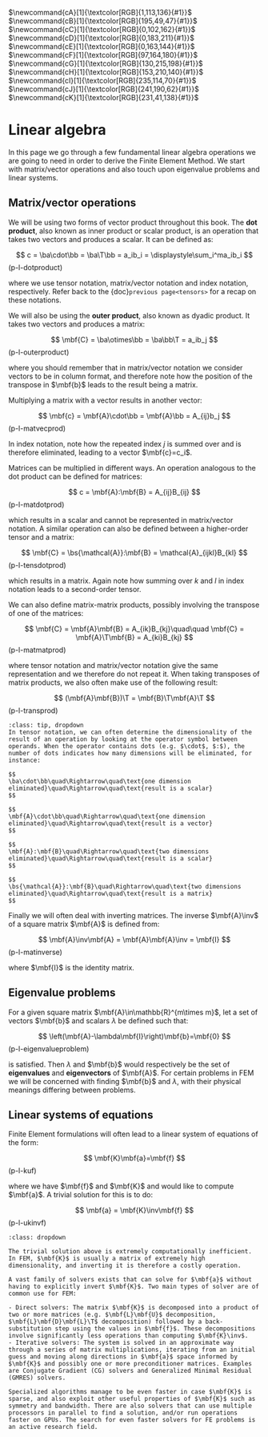 $\newcommand{\beps}{\boldsymbol\varepsilon}$
$\newcommand{\bsig}{\boldsymbol\sigma}$
$\newcommand{\ud}{d}$
$\newcommand{\us}{\mathrm{s}}$
$\newcommand{\ba}{\mathbf{a}}$
$\newcommand{\bb}{\mathbf{b}}$
$\newcommand{\bc}{\mathbf{c}}$
$\newcommand{\bt}{\mathbf{t}}$
$\newcommand{\bu}{\mathbf{u}}$
$\newcommand{\bw}{\mathbf{w}}$
$\newcommand{\bN}{\mathbf{N}}$
$\newcommand{\bB}{\mathbf{B}}$
$\newcommand{\bD}{\mathbf{D}}$
$\newcommand{\bK}{\mathbf{K}}$
$\newcommand{\pder}[2]{\frac{\partial #1}{\partial #2}}$
$\newcommand{\iD}{\boldsymbol{\mathcal{D}}}$
$\newcommand{\mbf}[1]{\mathbf{#1}}$
$\newcommand{\mrm}[1]{\mathrm{#1}}$
$\newcommand{\bs}[1]{\boldsymbol{#1}}$
$\newcommand{\T}{^\mathrm{T}}$
$\newcommand{\inv}{^{-1}}$
$\newcommand{\myVec}[1]{\left\{ \begin{matrix} #1 \end{matrix} \right\}}$
$\newcommand{\myMat}[1]{\left[ \begin{matrix} #1 \end{matrix} \right]}$
$\newcommand{cA}[1]{\textcolor[RGB]{1,113,136}{#1}}$
$\newcommand{cB}[1]{\textcolor[RGB]{195,49,47}{#1}}$
$\newcommand{cC}[1]{\textcolor[RGB]{0,102,162}{#1}}$
$\newcommand{cD}[1]{\textcolor[RGB]{0,183,211}{#1}}$
$\newcommand{cE}[1]{\textcolor[RGB]{0,163,144}{#1}}$
$\newcommand{cF}[1]{\textcolor[RGB]{97,164,180}{#1}}$
$\newcommand{cG}[1]{\textcolor[RGB]{130,215,198}{#1}}$
$\newcommand{cH}[1]{\textcolor[RGB]{153,210,140}{#1}}$
$\newcommand{cI}[1]{\textcolor[RGB]{235,114,70}{#1}}$
$\newcommand{cJ}[1]{\textcolor[RGB]{241,190,62}{#1}}$
$\newcommand{cK}[1]{\textcolor[RGB]{231,41,138}{#1}}$


# Linear algebra

In this page we go through a few fundamental linear algebra operations we are going to need in order to derive the Finite Element Method. We start with matrix/vector operations and also touch upon eigenvalue problems and linear systems.

## Matrix/vector operations

We will be using two forms of vector product throughout this book. The **dot product**, also known as inner product or scalar product, is an operation that takes two vectors and produces a scalar. It can be defined as:

$$
c = \ba\cdot\bb = \ba\T\bb = a_ib_i = \displaystyle\sum_i^ma_ib_i
$$(p-l-dotproduct)

where we use tensor notation, matrix/vector notation and index notation, respectively. Refer back to the {doc}`previous page<tensors>` for a recap on these notations.

We will also be using the **outer product**, also known as dyadic product. It takes two vectors and produces a matrix:

$$
\mbf{C} = \ba\otimes\bb = \ba\bb\T = a_ib_j
$$(p-l-outerproduct)

where you should remember that in matrix/vector notation we consider vectors to be in column format, and therefore note how the position of the transpose in $\mbf{b}$ leads to the result being a matrix. 

Multiplying a matrix with a vector results in another vector:

$$
\mbf{c} = \mbf{A}\cdot\bb = \mbf{A}\bb = A_{ij}b_j
$$(p-l-matvecprod)

In index notation, note how the repeated index $j$ is summed over and is therefore eliminated, leading to a vector $\mbf{c}=c_i$.

Matrices can be multiplied in different ways. An operation analogous to the dot product can be defined for matrices:

$$
c = \mbf{A}:\mbf{B} = A_{ij}B_{ij}
$$(p-l-matdotprod)

which results in a scalar and cannot be represented in matrix/vector notation. A similar operation can also be defined between a higher-order tensor and a matrix:

$$
\mbf{C} = \bs{\mathcal{A}}:\mbf{B} = \mathcal{A}_{ijkl}B_{kl}
$$(p-l-tensdotprod)

which results in a matrix. Again note how summing over $k$ and $l$ in index notation leads to a second-order tensor.

We can also define matrix-matrix products, possibly involving the transpose of one of the matrices:

$$
\mbf{C} = \mbf{A}\mbf{B} = A_{ik}B_{kj}\quad\quad \mbf{C} = \mbf{A}\T\mbf{B} = A_{ki}B_{kj}
$$(p-l-matmatprod)

where tensor notation and matrix/vector notation give the same representation and we therefore do not repeat it. When taking transposes of matrix products, we also often make use of the following result:

$$
(\mbf{A}\mbf{B})\T = \mbf{B}\T\mbf{A}\T
$$(p-l-transprod)

```{admonition} Tensor contractions
:class: tip, dropdown
In tensor notation, we can often determine the dimensionality of the result of an operation by looking at the operator symbol between operands. When the operator contains dots (e.g. $\cdot$, $:$), the number of dots indicates how many dimensions will be eliminated, for instance:

$$
\ba\cdot\bb\quad\Rightarrow\quad\text{one dimension eliminated}\quad\Rightarrow\quad\text{result is a scalar}
$$

$$
\mbf{A}\cdot\bb\quad\Rightarrow\quad\text{one dimension eliminated}\quad\Rightarrow\quad\text{result is a vector}
$$

$$
\mbf{A}:\mbf{B}\quad\Rightarrow\quad\text{two dimensions eliminated}\quad\Rightarrow\quad\text{result is a scalar}
$$

$$
\bs{\mathcal{A}}:\mbf{B}\quad\Rightarrow\quad\text{two dimensions eliminated}\quad\Rightarrow\quad\text{result is a matrix}
$$
```

Finally we will often deal with inverting matrices. The inverse $\mbf{A}\inv$ of a square matrix $\mbf{A}$ is defined from:

$$
\mbf{A}\inv\mbf{A} = \mbf{A}\mbf{A}\inv = \mbf{I}
$$(p-l-matinverse)

where $\mbf{I}$ is the identity matrix. 

## Eigenvalue problems

For a given square matrix $\mbf{A}\in\mathbb{R}^{m\times m}$, let a set of vectors $\mbf{b}$ and scalars $\lambda$ be defined such that:

$$
\left(\mbf{A}-\lambda\mbf{I}\right)\mbf{b}=\mbf{0}
$$(p-l-eigenvalueproblem)

is satisfied. Then $\lambda$ and $\mbf{b}$ would respectively be the set of **eigenvalues** and **eigenvectors** of $\mbf{A}$. For certain problems in FEM we will be concerned with finding $\mbf{b}$ and $\lambda$, with their physical meanings differing between problems.

## Linear systems of equations

Finite Element formulations will often lead to a linear system of equations of the form:

$$
\mbf{K}\mbf{a}=\mbf{f}
$$(p-l-kuf)

where we have $\mbf{f}$ and $\mbf{K}$ and would like to compute $\mbf{a}$. A trivial solution for this is to do:

$$
\mbf{a} = \mbf{K}\inv\mbf{f}
$$(p-l-ukinvf)

```{admonition} Coding FEM
:class: dropdown

The trivial solution above is extremely computationally inefficient. In FEM, $\mbf{K}$ is usually a matrix of extremely high dimensionality, and inverting it is therefore a costly operation. 

A vast family of solvers exists that can solve for $\mbf{a}$ without having to explicitly invert $\mbf{K}$. Two main types of solver are of common use for FEM:

- Direct solvers: The matrix $\mbf{K}$ is decomposed into a product of two or more matrices (e.g. $\mbf{L}\mbf{U}$ decomposition, $\mbf{L}\mbf{D}\mbf{L}\T$ decomposition) followed by a back-substitution step using the values in $\mbf{f}$. These decompositions involve significantly less operations than computing $\mbf{K}\inv$.
- Iterative solvers: The system is solved in an approximate way through a series of matrix multiplications, iterating from an initial guess and moving along directions in $\mbf{a}$ space informed by $\mbf{K}$ and possibly one or more preconditioner matrices. Examples are Conjugate Gradient (CG) solvers and Generalized Minimal Residual (GMRES) solvers.

Specialized algorithms manage to be even faster in case $\mbf{K}$ is sparse, and also exploit other useful properties of $\mbf{K}$ such as symmetry and bandwidth. There are also solvers that can use multiple processors in parallel to find a solution, and/or run operations faster on GPUs. The search for even faster solvers for FE problems is an active research field.
```
